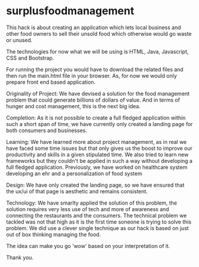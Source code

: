 # surplusfoodmanagement

This hack is about creating an application which lets local business and other food owners to sell their unsold food which otherwise would go waste or unused.

The technologies for now what we will be using is HTML, Java, Javascript, CSS and Bootstrap.

For running the project you would have to download the related files and then run the main.html file in your browser. As, for now we would only prepare front end based application. 


Originality of Project: We have devised a solution for the food management problem that could generate billions of dollars of value. And in terms of hunger and cost management, this is the next big idea.

Completion: As it is not possible to create a full fledged application within such a short span of time, we have currently only created a landing page for both consumers and businesses.

Learning: We have learned more about project management, as in real we have faced some time issues but that only gives us the boost to improve our productivity and skills in a given stipulated time. 
We also tried to learn new frameworks but they couldn't be applied in such a way without developing a full fledged application.
Previously, we have worked on healthcare system developing an ehr and a personalization of food system

Design: We have only created the landing page, so we have ensured that the ux/ui of that page is aesthetic and remains consistent.

Technology: We have smarlty applied the solution of this problem, the solution requires very less use of tech and more of awareness and connecting the restaurants and the consumers. 
The technical problem we tackled was not that high as it is the first time soneone is trying to solve this problem. 
We did use a clever single technique as our hack is based on just out of box thinking managing the food.

The idea can make you go 'wow' based on your interpretation of it.

Thank you.
